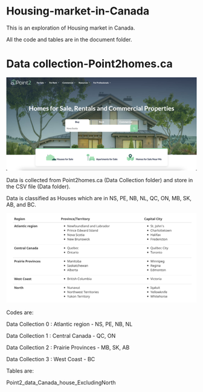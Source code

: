 # Housing-market-in-Canada
This is an exploration of Housing market in Canada.

All the code and tables are in the document folder.

# Data collection-Point2homes.ca

![Image of point2homes](https://raw.githubusercontent.com/NightmareZYR/Housing-market-in-Canada/main/Screen%20Shot%202021-09-19%20at%208.30.47%20PM.png)

Data is collected from Point2homes.ca (Data Collection folder) and store in the CSV file (Data folder).

Data is classified as Houses which are in NS, PE, NB, NL, QC, ON, MB, SK, AB, and BC.

![Image of point2homes](https://raw.githubusercontent.com/NightmareZYR/Housing-market-in-Canada/main/Screen%20Shot%202021-09-23%20at%205.04.29%20PM.png)

Codes are:

Data Collection 0 : Atlantic region   - NS, PE, NB, NL

Data Collection 1 : Central Canada    - QC, ON

Data Collection 2 : Prairie Provinces - MB, SK, AB

Data Collection 3 : West Coast        - BC

Tables are:

Point2_data_Canada_house_ExcludingNorth





